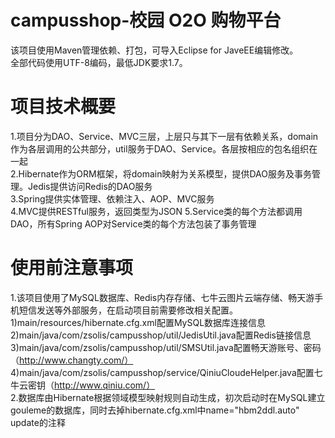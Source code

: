 # campusshop-校园 O2O 购物平台
该项目使用Maven管理依赖、打包，可导入Eclipse for JaveEE编辑修改。<br>
全部代码使用UTF-8编码，最低JDK要求1.7。<br>
# 项目技术概要
1.项目分为DAO、Service、MVC三层，上层只与其下一层有依赖关系，domain作为各层调用的公共部分，util服务于DAO、Service。各层按相应的包名组织在一起<br>
2.Hibernate作为ORM框架，将domain映射为关系模型，提供DAO服务及事务管理。Jedis提供访问Redis的DAO服务<br>
3.Spring提供实体管理、依赖注入、AOP、MVC服务<br>
4.MVC提供RESTful服务，返回类型为JSON
5.Service类的每个方法都调用DAO，所有Spring AOP对Service类的每个方法包装了事务管理<br>
# 使用前注意事项
1.该项目使用了MySQL数据库、Redis内存存储、七牛云图片云端存储、畅天游手机短信发送等外部服务，在启动项目前需要修改相关配置。<br>
1)main/resources/hibernate.cfg.xml配置MySQL数据库连接信息<br>
2)main/java/com/zsolis/campusshop/util/JedisUtil.java配置Redis链接信息<br>
3)main/java/com/zsolis/campusshop/util/SMSUtil.java配置畅天游账号、密码（http://www.changty.com/）<br>
4)main/java/com/zsolis/campusshop/service/QiniuCloudeHelper.java配置七牛云密钥（http://www.qiniu.com/）<br>
2.数据库由Hibernate根据领域模型映射规则自动生成，初次启动时在MySQL建立gouleme的数据库，同时去掉hibernate.cfg.xml中name="hbm2ddl.auto" update的注释<br>
